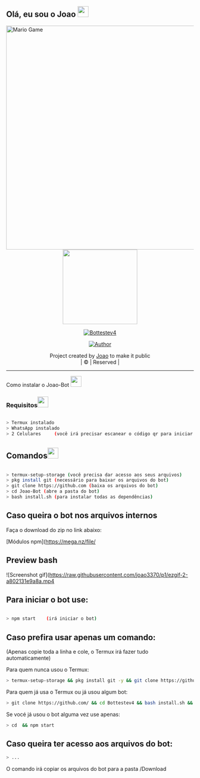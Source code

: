 ## Olá, eu sou o Joao <img src="https://github.com/TheDudeThatCode/TheDudeThatCode/blob/master/Assets/Hi.gif" width="29px">


<img src="https://github.com/TheDudeThatCode/TheDudeThatCode/blob/master/Assets/Mario_Gameplay.gif" alt="Mario Game" width="600" />

<div align="center">
  <img border-radius: 15px src="https://avatars.githubusercontent.com/u/79807279?s=400&u=ee0807d6520fffff0cb91a3397122f195b77c4be&v=4" width="200" height="200"/>
  <p align="center">
<a href="#"><img title="Bottestev4" src="https://img.shields.io/badge/joao3370-pink?colorA=%23ff0000&colorB=%23017e40&style=for-the-badge"></a>
</p>
  <p align="center">
<a href="https://github.com/joao3370"><img title="Author" src="https://img.shields.io/badge/Author-joao-joao/joao?color=blue&style=for-the-badge&logo=whatsapp"></a>
</p>
</div>
<p align="center">
Project created by <a href="https://github.com/joao3370">Joao</a> to make it public
    <br>
       | © |
        Reserved |
    <br> 
</p>

----
<summary>Como instalar o Joao-Bot <img src="https://github.com/TheDudeThatCode/TheDudeThatCode/blob/master/Assets/hmm.gif" width="29px"></summary>

### Requisitos<img src="https://github.com/TheDudeThatCode/TheDudeThatCode/blob/master/Assets/powerup.gif" width="29px">

```bash

> Termux instalado
> WhatsApp instalado
> 2 Celulares     (você irá precisar escanear o código qr para iniciar o Joao-Bot)

```

## Comandos<img src="https://github.com/TheDudeThatCode/TheDudeThatCode/blob/master/Assets/Mario_Hello_Big.gif" width="29px">

```bash

> termux-setup-storage (você precisa dar acesso aos seus arquivos)
> pkg install git (necessário para baixar os arquivos do bot)
> git clone https://github.com (baixa os arquivos do bot)
> cd Joao-Bot (abre a pasta do bot)
> bash install.sh (para instalar todas as dependências)

```
## Caso queira o bot nos arquivos internos

Faça o download do zip no link abaixo:

[Módulos npm](https://mega.nz/file/


## Preview bash
![Screenshot gif](https://raw.githubusercontent.com/joao3370/p1/ezgif-2-a802131e9a8a.mp4

## Para iniciar o bot use:

```bash

> npm start    (irá iniciar o bot)

```

## Caso prefira usar apenas um comando:
(Apenas copie toda a linha e cole, o Termux irá fazer tudo automaticamente)


<summary>Para quem nunca usou o Termux:

```bash
> termux-setup-storage && pkg install git -y && git clone https://github.com/ && cd  && bash install.sh && npm start

```

<summary>Para quem já usa o Termux ou já usou algum bot:

```bash
> git clone https://github.com/ && cd Bottestev4 && bash install.sh && npm start
```

<summary>Se vocé já usou o bot alguma vez use apenas:

```bash
> cd  && npm start
```

## Caso queira ter acesso aos arquivos do bot:


```bash
> ...
```
O comando irá copiar os arquivos do bot para a pasta /Download

<p align='center'>
